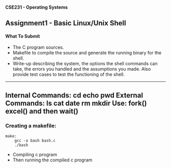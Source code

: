 #### CSE231 - Operating Systems

## Assignment1 - Basic Linux/Unix Shell


#### What To Submit

- The C program sources.
- Makefile to compile the source and generate the running binary for the shell.
- Write-up describing the system, the options the shell commands can take, the errors you handled and the assumptions you made. Also provide test cases to test the functioning of the shell.

---
Internal Commands: cd echo pwd 
External Commands: ls cat date rm mkdir
Use: fork() excel() and then wait()
---
### Creating a makefile:
```make
make:
    gcc -o bash bash.c 
    ./bash

```
- Compiling c program 
- Then running the compiled c program
